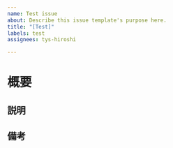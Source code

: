 ```yaml
---
name: Test issue
about: Describe this issue template's purpose here.
title: "[Test]"
labels: test
assignees: tys-hiroshi

---
```


# 概要



## 説明



## 備考
